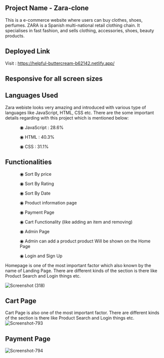 ## Project Name - Zara-clone
This is a e-commerce website where users can buy clothes, shoes, perfumes. ZARA is a Spanish multi-national retail clothing chain. It specialises in fast fashion, and sells clothing, accessories, shoes, beauty products.

## Deployed Link

Visit : https://helpful-buttercream-b62142.netlify.app/

## Responsive for all screen sizes

## Languages Used

Zara webiste looks very amazing and introduced with various type of languages like JavaScript, HTML, CSS etc. There are the some important details regarding with this project which is mentioned below:

<ul dir="auto">
 <ol dir="auto">◉ JavaScript : 28.6%</ol>
 <ol dir="auto">◉ HTML : 40.3%</ol>
 <ol dir="auto">◉ CSS : 31.1%</ol>
 </ul>
 
 ## Functionalities
 
 <ul dir="auto">
 
 <ol dir="auto">◉ Sort By price </ol>
 <ol dir="auto">◉ Sort By Rating</ol>
 <ol dir="auto">◉ Sort By Date</ol>
 <ol dir="auto">◉ Product information page</ol>
 <ol dir="auto">◉ Payment Page</ol>
 <ol dir="auto">◉ Cart Functionality (like adding an item and removing) </ol>
 <ol dir="auto">◉ Admin Page</ol>
 <ol dir="auto">◉ Admin can add a product product Will be shown on the Home Page </ol>
 <ol dir="auto">◉ Login and Sign Up </ol>
 </ul>
 
 Homepage is one of the most important factor which also known by the name of Landing Page. There are different kinds of the section is there like Product Search and Login things etc.

![Screenshot (318)](https://i.ibb.co/VwNNnsj/zara-project-image.png)

## Cart Page
Cart Page is also one of the most important factor. There are different kinds of the section is there like Product Search and Login things etc.
<img src="https://i.ibb.co/Lr1qJ86/Screenshot-793.png" alt="Screenshot-793" border="0">

## Payment Page

<img src="https://i.ibb.co/174H9qf/Screenshot-794.png" alt="Screenshot-794" border="0">
